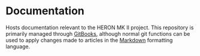 # Documentation

Hosts documentation relevant to the HERON MK II project. This repository is primarily managed through [GitBooks](https://www.gitbook.com/@utat-space-systems), although normal git functions can be used to apply changes made to articles in the [Markdown](https://toolchain.gitbook.com/syntax/markdown.html) formatting language.

